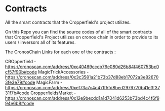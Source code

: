 # Contracts
All the smart contracts that the Cropperfield's project utilizes.

On this Repo you can find the source codes of all of the smart contracts that Cropperfield's Project utilizes on cronos chain in order to provide to its users / inversors all of its features.

The CronosChain Links for each one of the contracts : 

CROpperfield - https://cronoscan.com/address/0xc40469cccb76e080d26b84f460753bc0cf57f90b#code
MagicTrickAccessories - https://cronoscan.com/address/0x3c3581a21b73b37d88eb17072a3e826703fe3e79#code
MagicFarm - https://cronoscan.com/address/0xef73a7c4c47ff5fd8bed2976770b41e3f3731f7b#code
CropperfieldsMarket - https://cronoscan.com/address/0x12e9becdd1a1d7041d6253b73bd4c4f6f994e6b8#code
